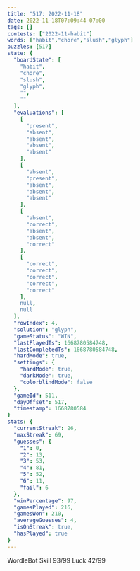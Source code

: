 ```yaml
---
title: "517: 2022-11-18"
date: 2022-11-18T07:09:44-07:00
tags: []
contests: ["2022-11-habit"]
words: ["habit","chore","slush","glyph"]
puzzles: [517]
state: {
  "boardState": [
    "habit",
    "chore",
    "slush",
    "glyph",
    "",
    ""
  ],
  "evaluations": [
    [
      "present",
      "absent",
      "absent",
      "absent",
      "absent"
    ],
    [
      "absent",
      "present",
      "absent",
      "absent",
      "absent"
    ],
    [
      "absent",
      "correct",
      "absent",
      "absent",
      "correct"
    ],
    [
      "correct",
      "correct",
      "correct",
      "correct",
      "correct"
    ],
    null,
    null
  ],
  "rowIndex": 4,
  "solution": "glyph",
  "gameStatus": "WIN",
  "lastPlayedTs": 1668780584748,
  "lastCompletedTs": 1668780584748,
  "hardMode": true,
  "settings": {
    "hardMode": true,
    "darkMode": true,
    "colorblindMode": false
  },
  "gameId": 511,
  "dayOffset": 517,
  "timestamp": 1668780584
}
stats: {
  "currentStreak": 26,
  "maxStreak": 69,
  "guesses": {
    "1": 0,
    "2": 13,
    "3": 53,
    "4": 81,
    "5": 52,
    "6": 11,
    "fail": 6
  },
  "winPercentage": 97,
  "gamesPlayed": 216,
  "gamesWon": 210,
  "averageGuesses": 4,
  "isOnStreak": true,
  "hasPlayed": true
}
---
```

<!-- more -->
WordleBot
Skill 93/99
Luck 42/99
